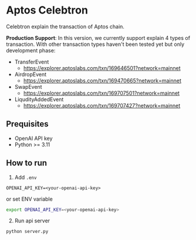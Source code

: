 # Aptos Celebtron

Celebtron explain the transaction of Aptos chain.

**Production Support**: In this version, we currently support explain 4 types of transaction. With other transaction
types haven't been tested yet but only development phase:

- TransferEvent
    + https://explorer.aptoslabs.com/txn/169646501?network=mainnet
- AirdropEvent
    + https://explorer.aptoslabs.com/txn/169470665?network=mainnet
- SwapEvent
    + https://explorer.aptoslabs.com/txn/169707501?network=mainnet
- LiqudityAddedEvent
    + https://explorer.aptoslabs.com/txn/169707427?network=mainnet

## Prequisites

- OpenAI API key
- Python >= 3.11

## How to run

1. Add `.env`

```dotenv
OPENAI_API_KEY=<your-openai-api-key>
```

or set ENV variable

```bash
export OPENAI_API_KEY=<your-openai-api-key>
```

2. Run api server

```bash
python server.py
```

